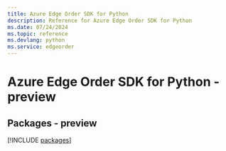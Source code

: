 ```yaml
---
title: Azure Edge Order SDK for Python
description: Reference for Azure Edge Order SDK for Python
ms.date: 07/24/2024
ms.topic: reference
ms.devlang: python
ms.service: edgeorder
---
```

# Azure Edge Order SDK for Python - preview
## Packages - preview
[!INCLUDE [packages](edge-order-index.md)]